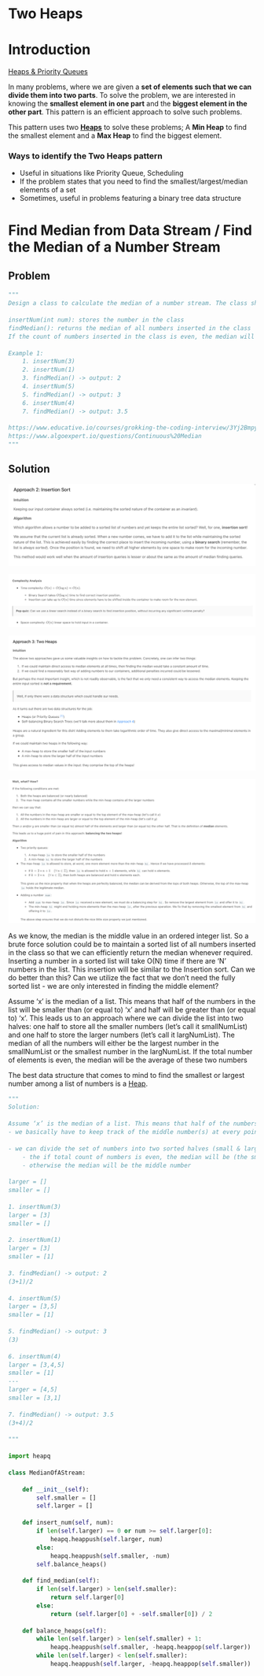 # Two Heaps

# Introduction

[Heaps & Priority Queues](../../Heaps%20&%20Priority%20Queues%20bb4a8de1dbe54089854d8d03c833126c.md)

In many problems, where we are given a **set of elements such that we can divide them into two parts**. To solve the problem, we are interested in knowing the **smallest element in one part** and the **biggest element in the other part**. This pattern is an efficient approach to solve such problems.

This pattern uses two **[Heaps](../../Heaps%20&%20Priority%20Queues%20bb4a8de1dbe54089854d8d03c833126c.md)** to solve these problems; A **Min Heap** to find the smallest element and a **Max Heap** to find the biggest element.

### Ways to identify the Two Heaps pattern

- Useful in situations like Priority Queue, Scheduling
- If the problem states that you need to find the smallest/largest/median elements of a set
- Sometimes, useful in problems featuring a binary tree data structure

# **Find Median from Data Stream /** Find the Median of a Number Stream

## Problem

```python
""" 
Design a class to calculate the median of a number stream. The class should have the following two methods:

insertNum(int num): stores the number in the class
findMedian(): returns the median of all numbers inserted in the class
If the count of numbers inserted in the class is even, the median will be the average of the middle two numbers.

Example 1:
    1. insertNum(3)
    2. insertNum(1)
    3. findMedian() -> output: 2
    4. insertNum(5)
    5. findMedian() -> output: 3
    6. insertNum(4)
    7. findMedian() -> output: 3.5

https://www.educative.io/courses/grokking-the-coding-interview/3Yj2BmpyEy4
https://www.algoexpert.io/questions/Continuous%20Median
"""
```

## Solution

![Screenshot 2021-11-11 at 11.52.46.png](Two%20Heaps%20f2014b26aa55496c85b37cac1bb136d9/Screenshot_2021-11-11_at_11.52.46.png)

![Screenshot 2021-11-11 at 11.54.26.png](Two%20Heaps%20f2014b26aa55496c85b37cac1bb136d9/Screenshot_2021-11-11_at_11.54.26.png)

![Screenshot 2021-11-11 at 11.53.29.png](Two%20Heaps%20f2014b26aa55496c85b37cac1bb136d9/Screenshot_2021-11-11_at_11.53.29.png)

![Screenshot 2021-11-11 at 11.54.11.png](Two%20Heaps%20f2014b26aa55496c85b37cac1bb136d9/Screenshot_2021-11-11_at_11.54.11.png)

As we know, the median is the middle value in an ordered integer list. So a brute force solution could be to maintain a sorted list of all numbers inserted in the class so that we can efficiently return the median whenever required. Inserting a number in a sorted list will take O(N) time if there are ‘N’ numbers in the list. This insertion will be similar to the Insertion sort. Can we do better than this? Can we utilize the fact that we don’t need the fully sorted list - we are only interested in finding the middle element?

Assume ‘x’ is the median of a list. This means that half of the numbers in the list will be smaller than (or equal to) ‘x’ and half will be greater than (or equal to) ‘x’. This leads us to an approach where we can divide the list into two halves: one half to store all the smaller numbers (let’s call it smallNumList) and one half to store the larger numbers (let’s call it largNumList). The median of all the numbers will either be the largest number in the smallNumList or the smallest number in the largNumList. If the total number of elements is even, the median will be the average of these two numbers

The best data structure that comes to mind to find the smallest or largest number among a list of numbers is a [Heap](../../Heaps%20&%20Priority%20Queues%20bb4a8de1dbe54089854d8d03c833126c.md).

```python
"""
Solution:

Assume ‘x’ is the median of a list. This means that half of the numbers in the list will be smaller than (or equal to) ‘x’ and half will be greater than (or equal to) ‘x’.
- we basically have to keep track of the middle number(s) at every point

- we can divide the set of numbers into two sorted halves (small & large numbers)
    - the if total count of numbers is even, the median will be (the smallest large number + largest small number) / 2
    - otherwise the median will be the middle number

larger = []
smaller = []

1. insertNum(3)
larger = [3]
smaller = []

2. insertNum(1)
larger = [3]
smaller = [1]

3. findMedian() -> output: 2
(3+1)/2

4. insertNum(5)
larger = [3,5]
smaller = [1]

5. findMedian() -> output: 3
(3)

6. insertNum(4)
larger = [3,4,5]
smaller = [1]
---
larger = [4,5]
smaller = [3,1]

7. findMedian() -> output: 3.5
(3+4)/2

"""

import heapq

class MedianOfAStream:

    def __init__(self):
        self.smaller = []
        self.larger = []

    def insert_num(self, num):
        if len(self.larger) == 0 or num >= self.larger[0]:
            heapq.heappush(self.larger, num)
        else:
            heapq.heappush(self.smaller, -num)
        self.balance_heaps()

    def find_median(self):
        if len(self.larger) > len(self.smaller):
            return self.larger[0]
        else:
            return (self.larger[0] + -self.smaller[0]) / 2

    def balance_heaps(self):
        while len(self.larger) > len(self.smaller) + 1:
            heapq.heappush(self.smaller, -heapq.heappop(self.larger))
        while len(self.larger) < len(self.smaller):
            heapq.heappush(self.larger, -heapq.heappop(self.smaller))
```